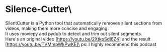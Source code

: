 # Silence-Cutter\
SilentCutter is a Python tool that automatically removes silent sections from videos, making them more concise and engaging.\
It uses moviepy and pydub to detect and trim out silent segments.\
Here's an original video [https://youtu.be/2XtkpSdl6Z4] and the result [https://youtu.be/TVMmpWkPwKE]\
ps: I highly recommend this podcast
